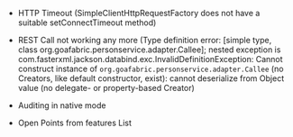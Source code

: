 - HTTP Timeout (SimpleClientHttpRequestFactory does not have a suitable setConnectTimeout method)
- REST Call not working any more (Type definition error: [simple type, class org.goafabric.personservice.adapter.Callee]; nested exception is com.fasterxml.jackson.databind.exc.InvalidDefinitionException: Cannot construct instance of `org.goafabric.personservice.adapter.Callee` (no Creators, like default constructor, exist): cannot deserialize from Object value (no delegate- or property-based Creator)
- Auditing in native mode

- Open Points from features List
                                  
